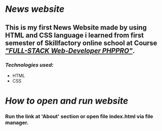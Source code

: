 # *News website*
## This is my first News Website made by using HTML and CSS language i learned from first semester of Skillfactory online school at Course <u>***"FULL-STACK Web-Developer PHPPRO"***</u>.

### *Technologies used:*
* HTML
* CSS

# *How to open and run website*

### Run the link at 'About' section or open file index.html via file manager.
